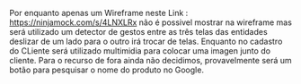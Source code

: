 Por enquanto apenas um Wireframe neste Link : https://ninjamock.com/s/4LNXLRx
não é possivel mostrar na wireframe mas será utilizado um detector de gestos entre as três telas das entidades
deslizar de um lado para o outro irá trocar de telas.
Enquanto no cadastro do CLiente será utilizado multimidia para colocar uma imagen junto do cliente.
Para o recurso de fora ainda não decidimos, provavelmente será um botão para pesquisar o nome do produto no Google.


